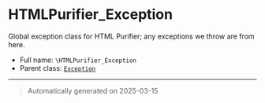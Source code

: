 
# HTMLPurifier_Exception

Global exception class for HTML Purifier; any exceptions we throw
are from here.



* Full name: `\HTMLPurifier_Exception`
* Parent class: [`Exception`](./Exception.md)






***
> Automatically generated on 2025-03-15
